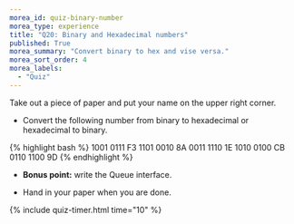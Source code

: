 ```yaml
---
morea_id: quiz-binary-number
morea_type: experience
title: "Q20: Binary and Hexadecimal numbers"
published: True
morea_summary: "Convert binary to hex and vise versa."
morea_sort_order: 4
morea_labels: 
  - "Quiz"
---
```


Take out a piece of paper and put your name on the upper right corner.

* Convert the following number from binary to hexadecimal or hexadecimal to binary.

{% highlight bash %}
1001 0111
F3
1101 0010
8A
0011 1110
1E
1010 0100
CB
0110 1100
9D
{% endhighlight %}

* **Bonus point:** write the Queue<E> interface.

* Hand in your paper when you are done.

{% include quiz-timer.html time="10" %}